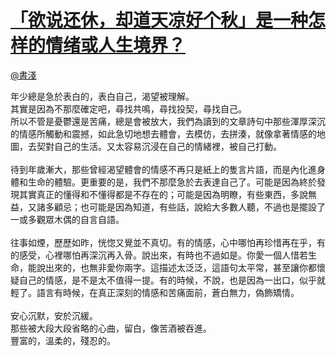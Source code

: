 
#  [「欲说还休，却道天凉好个秋」是一种怎样的情绪或人生境界？](https://zhihu.com/questions/20573036)



[@書淺](https://zhihu.com/people/575bb9c26f4605d39babdacc4d3607f3)

年少總是急於表白的，表白自己，渴望被理解。<br>其實是因為不那麼確定吧，尋找共鳴，尋找投契，尋找自己。<br>所以不管是憂鬱還是苦痛，總是會被放大，我們為讀到的文章詩句中那些渾厚深沉的情感所觸動和震撼，如此急切地想去體會，去模仿，去拼湊，就像拿著情感的地圖，去契對自己的生活。又太容易沉浸在自己的情緒裡，被自己打動。<br><br>待到年歲漸大，那些曾經渴望體會的情感不再只是紙上的隻言片語，而是內化進身體和生命的體驗。更重要的是，我們不那麼急於去表達自己了。可能是因為終於發現其實真正的懂得和不懂得都是不存在的；可能是因為明瞭，有些東西，多說無益，又諸多顧忌；也可能是因為知道，有些話，說給大多數人聽，不過也是擺設了一或多觀眾木偶的自言自語。<br><br>往事如煙，歷歷如昨，恍惚又覺並不真切。有的情感，心中哪怕再珍惜再在乎，有的感受，心裡哪怕再深沉再入骨。說出來，有時也不過如是。你愛一個人惜若生命，能說出來的，也無非愛你兩字。這描述太泛泛，這語句太平常，甚至讓你都懷疑自己的情感，是不是太不值得一提。有的時候，不說，也是因為一出口，似乎就輕了。語言有時候，在真正深刻的情感和苦痛面前，蒼白無力，偽飾矯情。<br><br>安心沉默，安於沉緩。<br>那些被大段大段省略的心曲，留白，像苦酒被吞進。<br>豐富的，溫柔的，殘忍的。